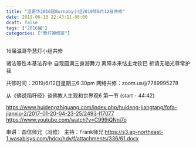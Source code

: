 ```yaml
---
title: "温哥华2016届Burnaby小组2019年6月12日共修"
date: 2019-06-10 22:43:11-08:00
draft: false
tags: ["2016届"]
categories: ["慧灯禅修班"]
---
```

16届温哥华慧灯小组共修

诸法等性本基法界中
自现圆满三身游舞力
离障本来怙主龙钦巴
祈请无垢光尊常护我

共修时间：2019/6/12日星期三6:30pm
网络共修：zoom.us/j/7789995278

 从《佛说稻秆经》谈佛教人生观和世界观6  第一节 (start - 44:42)

https://www.huidengzhiguang.com/index.php/huideng-jiangtang/fofa-jianxiu-2/2017-01-20-04-23-25/2493-l17077
https://www.youtube.com/watch?v=C999jQNni7o

串讲：圆信师兄（冯维）
主持：Frank师兄
 https://s3.ap-northeast-1.wasabisys.com/hdcx/hdv/f/attachments/336/61.docx

